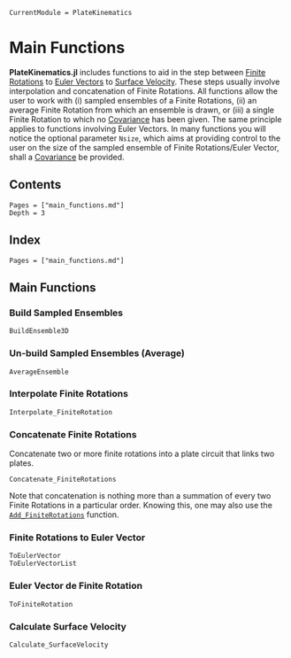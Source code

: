 ```@meta
CurrentModule = PlateKinematics
```

# Main Functions

**PlateKinematics.jl** includes functions to aid in the step between [Finite Rotations](@ref) to [Euler Vectors](@ref) to [Surface Velocity](@ref). These steps usually involve interpolation and concatenation of Finite Rotations. All functions allow the user to work with (i) sampled ensembles of a Finite Rotations, (ii) an average Finite Rotation from which an ensemble is drawn, or (iii) a single Finite Rotation to which no [Covariance](@ref) has been given. The same principle applies to functions involving Euler Vectors. In many functions you will notice the optional parameter `Nsize`, which aims at providing control to the user on the size of the sampled ensemble of Finite Rotations/Euler Vector, shall a [Covariance](@ref) be provided.

## Contents

```@contents
Pages = ["main_functions.md"]
Depth = 3
```

## Index

```@index
Pages = ["main_functions.md"]
```

## Main Functions

### Build Sampled Ensembles
```@docs
BuildEnsemble3D
```

### Un-build Sampled Ensembles (Average)
```@docs
AverageEnsemble
```

### Interpolate Finite Rotations
```@docs
Interpolate_FiniteRotation
```

### Concatenate Finite Rotations
Concatenate two or more finite rotations into a plate circuit that links two plates. 
```@docs
Concatenate_FiniteRotations
```
Note that concatenation is nothing more than a summation of every two Finite Rotations
in a particular order. Knowing this, one may also use the [`Add_FiniteRotations`](@ref)
function.

### Finite Rotations to Euler Vector
```@docs
ToEulerVector
ToEulerVectorList
```

### Euler Vector de Finite Rotation
```@docs
ToFiniteRotation
```

### Calculate Surface Velocity
```@docs
Calculate_SurfaceVelocity
```